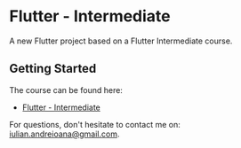 # Flutter - Intermediate

A new Flutter project based on a Flutter Intermediate course.

## Getting Started

The course can be found here:

- [Flutter - Intermediate](https://www.udemy.com/course/flutter-intermediate/)

For questions, don't hesitate to contact me on: iulian.andreioana@gmail.com.